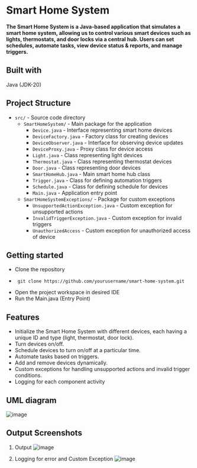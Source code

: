 # Smart Home System
**The Smart Home System is a Java-based application that simulates a smart home system, allowing us to control various smart devices such as lights, thermostats, and door locks via a central hub. Users can set schedules, automate tasks, view device status & reports, and manage triggers.**

## Built with
Java (JDK-20)

## Project Structure
- `src/` - Source code directory
  - `SmartHomeSystem/` - Main package for the application
    - `Device.java` - Interface representing smart home devices
    - `DeviceFactory.java` - Factory class for creating devices
    - `DeviceObserver.java` - Interface for observing device updates
    - `DeviceProxy.java` - Proxy class for device access
    - `Light.java` - Class representing light devices
    - `Thermostat.java` - Class representing thermostat devices
    - `Door.java` - Class representing door devices
    - `SmartHomeHub.java` - Main smart home hub class
    - `Trigger.java` - Class for defining automation triggers
    - `Schedule.java` - Class for defining schedule for devices
    - `Main.java` - Application entry point
  - `SmartHomeSystemExceptions/` - Package for custom exceptions
    - `UnsupportedActionException.java` - Custom exception for unsupported actions
    - `InvalidTriggerException.java` - Custom exception for invalid triggers
    - `UnauthorizedAccess` - Custom exception for unauthorized access of device

## Getting started
- Clone the repository
- ```shell
   git clone https://github.com/yourusername/smart-home-system.git
  ```
- Open the project workspace in desired IDE
- Run the Main.java (Entry Point)

  
## Features
- Initialize the Smart Home System with different devices, each having a unique ID and type (light, thermostat, door lock).
- Turn devices on/off.
- Schedule devices to turn on/off at a particular time.
- Automate tasks based on triggers.
- Add and remove devices dynamically.
- Custom exceptions for handling unsupported actions and invalid trigger conditions.
- Logging for each component activity

## UML diagram
![image](https://raw.githubusercontent.com/deveshparmar/deveshparmar/main/uml.png)

## Output Screenshots
1) Output
![image](https://raw.githubusercontent.com/deveshparmar/deveshparmar/main/Screenshot%202023-10-04%20191134.png)

2) Logging for error and Custom Exception
![image](https://raw.githubusercontent.com/deveshparmar/deveshparmar/main/Screenshot%202023-10-05%20112409.png)


